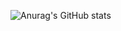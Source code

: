 
![Anurag's GitHub stats](https://github-readme-stats.vercel.app/api?username=anuraghazra&hide=contribs,prs)


